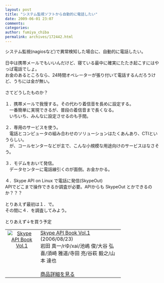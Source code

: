 ```yaml
---
layout: post
title: "システム監視ソフトから自動的に電話したい"
date: 2009-06-01 23:07
comments: 
categories: 
author: fumiya_chiba
permalink: archives/172442.html
---
```


システム監視(nagiosなど)で異常検知した場合に、自動的に電話したい。<br>
<br>
日中は携帯メールでもいいんだけど、寝ている最中に確実にたたき起こすにはやっぱ電話でしょ。<br>
お金のあるところなら、24時間オペレーターが張り付いて電話するんだろうけど、うちには金が無い。<br>
<br>
さてどうしたものか？<br>
<br>
１．携帯メールで我慢する。その代わり着信音を長めに設定する。<br>
　一番簡単に実現できるが、普段の着信音まで長くなる。<br>
　いちいち、みんなに設定させるのも手間。<br>
<br>
２．専用のサービスを使う。<br>
　電話とコンピュータの組み合わせのソリューションはたくあんあり、CTIというらしい。<br>
　が、コールセンターなどが主で、こんな小規模な用途向けのサービスはなさそう。<br>
<br>
３．モデムをおいて発信。<br>
　データセンターに電話線引くのが面倒。お金かかる。<br>
<br>
４．Skype API on Linux で電話に発信(SkypeOut)<br>
  APIでどこまで操作できるか調査が必要。APIからも SkypeOut とかできるのか？？？<br>
<br>
とりあえず最初は１．で。<br>
その間に４．を調査してみよう。<br>
<br>
とりあえず↓を買う予定<br>
<table style="width:75%;border:0;" border="0"><tr><td style="border:none;" valign="top" align="center"><a href="http://www.amazon.co.jp/exec/obidos/ASIN/4903408019/fchiba-22/ref=nosim/" target="_blank"><img src="http://ecx.images-amazon.com/images/I/41k51booKnL._SL75_.jpg" alt="Skype API Book Vol.1" border="0"></a></td><td style="padding:0 0.4em;border:0;" valign="top"><a href="http://blog.fc2.com/goods/4903408019/fchiba-22" target="_blank">Skype API Book Vol.1</a><br />(2006/08/23)<br />岩田 真一/rゆ/xai/池嶋 俊/大谷 弘喜/須崎 雅道/寺田 亮/谷萩 毅之/山本 達也<br /><br /><a href="http://www.amazon.co.jp/exec/obidos/ASIN/4903408019/fchiba-22/ref=nosim/" target="_blank">商品詳細を見る</a></td></tr></table><br>


